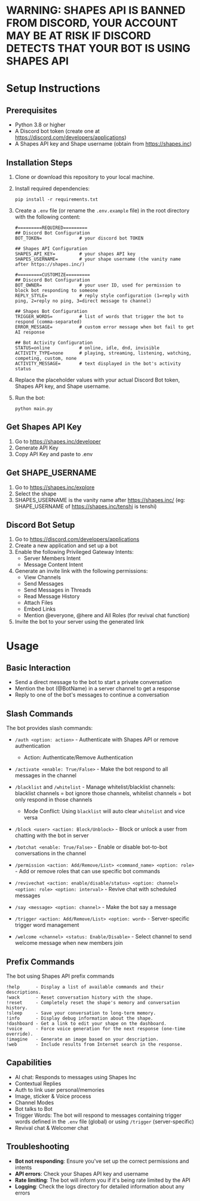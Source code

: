 # WARNING: SHAPES API IS BANNED FROM DISCORD, YOUR ACCOUNT MAY BE AT RISK IF DISCORD DETECTS THAT YOUR BOT IS USING SHAPES API

# Setup Instructions

## Prerequisites

- Python 3.8 or higher
- A Discord bot token (create one at https://discord.com/developers/applications)
- A Shapes API key and Shape username (obtain from https://shapes.inc)

## Installation Steps

1. Clone or download this repository to your local machine.

2. Install required dependencies:
   ```
   pip install -r requirements.txt
   ```

3. Create a `.env` file (or rename the `.env.example` file) in the root directory with the following content:
   ```
   #=========REQUIRED=========
   ## Discord Bot Configuration
   BOT_TOKEN=              # your discord bot TOKEN

   ## Shapes API Configuration
   SHAPES_API_KEY=         # your shapes API key
   SHAPES_USERNAME=        # your shape username (the vanity name after https://shapes.inc/)

   #=========CUSTOMIZE=========
   ## Discord Bot Configuration
   BOT_OWNER=              # your user ID, used for permission to block bot responding to someone
   REPLY_STYLE=            # reply style configuration (1=reply with ping, 2=reply no ping, 3=direct message to channel)

   ## Shapes Bot Configuration
   TRIGGER_WORDS=          # list of words that trigger the bot to respond (comma-separated)
   ERROR_MESSAGE=          # custom error message when bot fail to get AI response

   ## Bot Activity Configuration
   STATUS=online           # online, idle, dnd, invisible
   ACTIVITY_TYPE=none      # playing, streaming, listening, watching, competing, custom, none
   ACTIVITY_MESSAGE=       # text displayed in the bot's activity status
   ```

4. Replace the placeholder values with your actual Discord Bot token, Shapes API key, and Shape username.

5. Run the bot:
   ```
   python main.py
   ```

## Get Shapes API Key

1. Go to https://shapes.inc/developer
2. Generate API Key
3. Copy API Key and paste to .env

## Get SHAPE_USERNAME

1. Go to https://shapes.inc/explore
2. Select the shape
3. SHAPES_USERNAME is the vanity name after https://shapes.inc/ (eg: SHAPE_USERNAME of https://shapes.inc/tenshi is tenshi)

## Discord Bot Setup

1. Go to https://discord.com/developers/applications
2. Create a new application and set up a bot
3. Enable the following Privileged Gateway Intents:
   - Server Members Intent
   - Message Content Intent
4. Generate an invite link with the following permissions:
   - View Channels
   - Send Messages
   - Send Messages in Threads
   - Read Message History
   - Attach Files
   - Embed Links
   - Mention @everyone, @here and All Roles (for revival chat function)
5. Invite the bot to your server using the generated link

# Usage

## Basic Interaction
- Send a direct message to the bot to start a private conversation
- Mention the bot (@BotName) in a server channel to get a response
- Reply to one of the bot's messages to continue a conversation

## Slash Commands
The bot provides slash commands:
  
- `/auth <option: action>` - Authenticate with Shapes API or remove authentication
  - Action: Authenticate/Remove Authentication

- `/activate <enable: True/False>` - Make the bot respond to all messages in the channel

- `/blacklist` and `/whitelist` - Manage whitelist/blacklist channels: blacklist channels = bot ignore those channels, whitelist channels = bot only respond in those channels
  - Mode Conflict: Using `blacklist` will auto clear `whitelist` and vice versa

- `/block <user> <action: Block/Unblock>` - Block or unlock a user from chatting with the bot in server

- `/botchat <enable: True/False>` - Enable or disable bot-to-bot conversations in the channel
  
- `/permission <action: Add/Remove/List> <command_name> <option: role>` - Add or remove roles that can use specific bot commands

- `/revivechat <action: enable/disable/status> <option: channel> <option: role> <option: interval>` - Revive chat with scheduled messages

- `/say <message> <option: channel>` - Make the bot say a message
  
- `/trigger <action: Add/Remove/List> <option: word>` - Server-specific trigger word management

- `/welcome <channel> <status: Enable/Disable>` - Select ⁠channel to send welcome message when new members join

## Prefix Commands
The bot using Shapes API prefix commands
```
!help      - Display a list of available commands and their descriptions.
!wack      - Reset conversation history with the shape.
!reset     - Completely reset the shape's memory and conversation history.
!sleep     - Save your conversation to long-term memory.
!info      - Display debug information about the shape.
!dashboard - Get a link to edit your shape on the dashboard.
!voice     - Force voice generation for the next response (one-time override).
!imagine   - Generate an image based on your description.
!web       - Include results from Internet search in the response.
```

## Capabilities
- AI chat: Responds to messages using Shapes Inc
- Contextual Replies
- Auth to link user personal/memories
- Image, sticker & Voice process
- Channel Modes
- Bot talks to Bot
- Trigger Words: The bot will respond to messages containing trigger words defined in the `.env` file (global) or using `/trigger` (server-specific)
- Revival chat & Welcomer chat

## Troubleshooting

- **Bot not responding**: Ensure you've set up the correct permissions and intents
- **API errors**: Check your Shapes API key and username
- **Rate limiting**: The bot will inform you if it's being rate limited by the API
- **Logging**: Check the logs directory for detailed information about any errors
